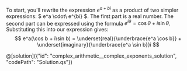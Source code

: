To start, you'll rewrite the expression $e^{a + bi}$ as a product of two simpler expressions: $ e^a \cdot\ e^{bi} $.
The first part is a real number.
The second part can be expressed using the formula $e^{i\theta} = \cos \theta + i\sin \theta$.
Substituting this into our expression gives:
$$ e^a(\cos b + i\sin b) = \underset{real}{\underbrace{e^a \cos b}} + \underset{imaginary}{\underbrace{e^a \sin b}}i  $$

@[solution]({"id": "complex_arithmetic__complex_exponents_solution", "codePath": "Solution.qs"})
